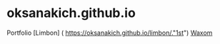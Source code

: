 # oksanakich.github.io
Portfolio
[Limbon] ( https://oksanakich.github.io/limbon/."1st")
[Waxom](https://oksanakich.github.io/waxom/."2nd")
